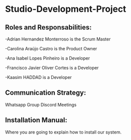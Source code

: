 # Studio-Development-Project

## Roles and Responsabilities:
  
 -Adrian Hernandez Monterroso is the Scrum Master
  
 -Carolina Araújo Castro is the Product Owner
  
 -Ana Isabel Lopes Pinheiro is a Developer
 
 -Francisco Javier Oliver Cortes is a Developer
  
 -Kaasim HADDAD is a Developer

## Communication Strategy:
  Whatsapp Group
  Discord Meetings

## Installation Manual:
  Where you are going to explain how to install our system.
